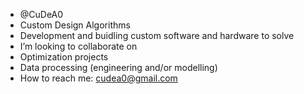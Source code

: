 - @CuDeA0
- Custom Design Algorithms 
- Development and buidling custom software and hardware to solve 
- I’m looking to collaborate on
 - Optimization projects
 - Data processing (engineering and/or modelling)
- How to reach me: cudea0@gmail.com

